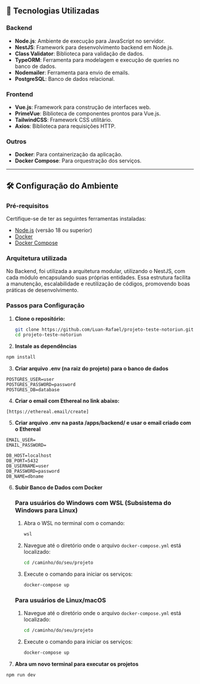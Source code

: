 
## 🚀 Tecnologias Utilizadas

### Backend
- **Node.js**: Ambiente de execução para JavaScript no servidor.
- **NestJS**: Framework para desenvolvimento backend em Node.js.
- **Class Validator**: Biblioteca para validação de dados.
- **TypeORM**: Ferramenta para modelagem e execução de queries no banco de dados.
- **Nodemailer**: Ferramenta para envio de emails.
- **PostgreSQL**: Banco de dados relacional.

### Frontend
- **Vue.js**: Framework para construção de interfaces web.
- **PrimeVue**: Biblioteca de componentes prontos para Vue.js.
- **TailwindCSS**: Framework CSS utilitário.
- **Axios**: Biblioteca para requisições HTTP.

### Outros
- **Docker**: Para containerização da aplicação.
- **Docker Compose**: Para orquestração dos serviços.

---

## 🛠️ Configuração do Ambiente

### Pré-requisitos
Certifique-se de ter as seguintes ferramentas instaladas:
- [Node.js](https://nodejs.org/) (versão 18 ou superior)
- [Docker](https://www.docker.com/)
- [Docker Compose](https://docs.docker.com/compose/)

### Arquitetura utilizada

No Backend, foi utilizada a arquitetura modular, utilizando o NestJS, com cada módulo encapsulando suas próprias entidades.
Essa estrutura facilita a manutenção, escalabilidade e reutilização de códigos, promovendo boas práticas de desenvolvimento.

### Passos para Configuração

1. **Clone o repositório:**
   ```bash
   git clone https://github.com/Luan-Rafael/projeto-teste-notoriun.git
   cd projeto-teste-notoriun
    ```

2. **Instale as dependências**
```bash
npm install
```

3. **Criar arquivo .env (na raiz do projeto) para o banco de dados**
```
POSTGRES_USER=user
POSTGRES_PASSWORD=password
POSTGRES_DB=database
```

4. **Criar o email com Ethereal no link abaixo:**
```
[https://ethereal.email/create]
```

5.  **Criar arquivo .env na pasta /apps/backend/ e usar o email criado com o Ethereal**
```
EMAIL_USER=
EMAIL_PASSWORD=

DB_HOST=localhost
DB_PORT=5432
DB_USERNAME=user
DB_PASSWORD=password
DB_NAME=dbname
```
6. **Subir Banco de Dados com Docker**
   ### **Para usuários do Windows com WSL (Subsistema do Windows para Linux)**
   1. Abra o WSL no terminal com o comando:
      ```bash
      wsl
      ```
   
   2. Navegue até o diretório onde o arquivo `docker-compose.yml` está localizado:
      ```bash
      cd /caminho/do/seu/projeto
      ```
   
   3. Execute o comando para iniciar os serviços:
      ```bash
      docker-compose up
      ```

   ### **Para usuários de Linux/macOS**
   1. Navegue até o diretório onde o arquivo `docker-compose.yml` está localizado:
      ```bash
      cd /caminho/do/seu/projeto
      ```
   
   2. Execute o comando para iniciar os serviços:
      ```bash
      docker-compose up
      ```

7. **Abra um novo terminal para executar os projetos**
```bash
npm run dev
```

